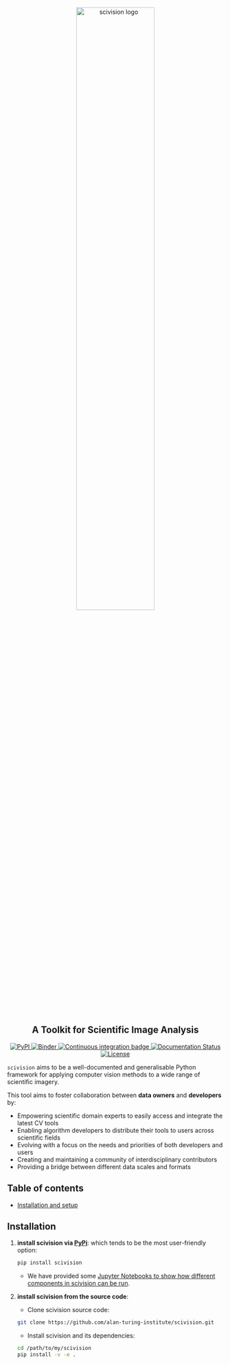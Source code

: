 <div align="center">
    <br>
    <p align="center">
    <img src="https://i.imgur.com/kc7aE7z.png" 
         alt="scivision logo" width="60%" align="center">
    </p>
    <h2>A Toolkit for Scientific Image Analysis</h2>
</div>
 
<p align="center">
    <a href="https://pypi.org/project/scivision/">
        <img alt="PyPI" src="https://img.shields.io/pypi/v/scivision">
    </a>
    <a href="https://mybinder.org/v2/gh/alan-turing-institute/scivision/HEAD">
        <img alt="Binder" src="https://mybinder.org/badge_logo.svg">
    </a>
    <a href="https://github.com/alan-turing-institute/scivision/actions/workflows/scivision.yml">
        <img alt="Continuous integration badge" src="https://github.com/alan-turing-institute/scivision/actions/workflows/scivision.yml/badge.svg">
    </a>
    <a href="https://scivision.readthedocs.io/en/latest/?badge=latest">
        <img alt="Documentation Status" src="https://readthedocs.org/projects/scivision/badge/?version=latest">
    </a>
    <a href="https://github.com/alan-turing-institute/scivision/blob/main/LICENSE">
        <img alt="License" src="https://img.shields.io/badge/License-BSD_3--Clause-blue.svg">
    </a>
    <br/>
</p>

`scivision` aims to be a well-documented and generalisable Python framework for applying computer vision methods to a wide range of scientific imagery.

This tool aims to foster collaboration between **data owners** and **developers** by:
* Empowering scientific domain experts to easily access and integrate the latest CV tools
* Enabling algorithm developers to distribute their tools to users across scientific fields
* Evolving with a focus on the needs and priorities of both developers and users
* Creating and maintaining a community of interdisciplinary contributors
* Providing a bridge between different data scales and formats

Table of contents
-----------------

- [Installation and setup](#installation)

## Installation

1. **install scivision via [PyPi](https://pypi.org/project/scivision/)**: which tends to be the most user-friendly option:

    ```bash
    pip install scivision
    ```

    * We have provided some [Jupyter Notebooks to show how different components in scivision can be run]((./examples)). 

2. **install scivision from the source code**:

    * Clone scivision source code:

    ```bash
    git clone https://github.com/alan-turing-institute/scivision.git 
    ```

    * Install scivision and its dependencies:

    ```bash
    cd /path/to/my/scivision
    pip install -v -e .
    ```